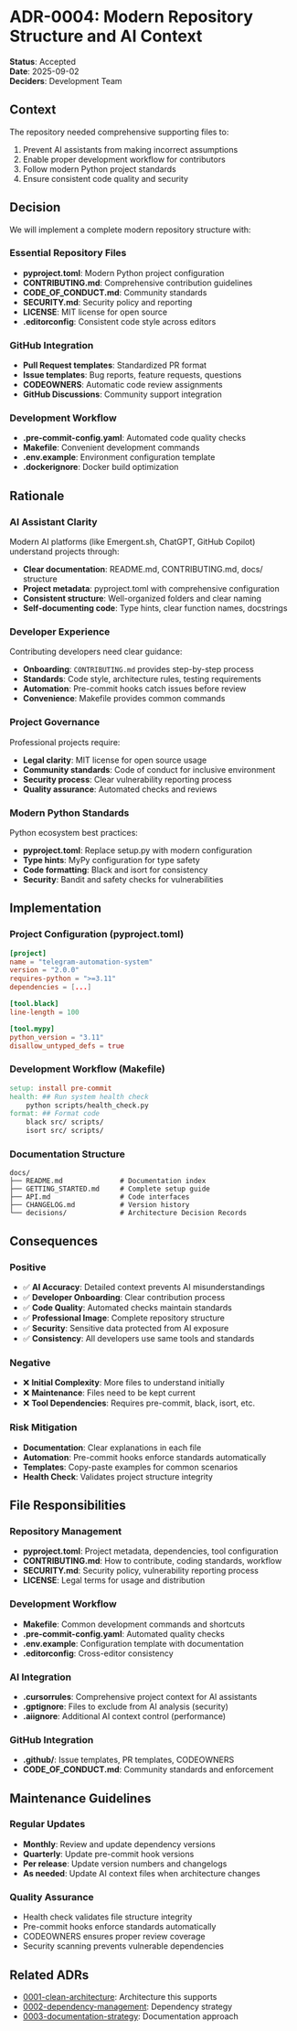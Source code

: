 # ADR-0004: Modern Repository Structure and AI Context

**Status**: Accepted  
**Date**: 2025-09-02  
**Deciders**: Development Team

## Context

The repository needed comprehensive supporting files to:
1. Prevent AI assistants from making incorrect assumptions
2. Enable proper development workflow for contributors
3. Follow modern Python project standards
4. Ensure consistent code quality and security

## Decision

We will implement a complete modern repository structure with:

### Essential Repository Files
- **pyproject.toml**: Modern Python project configuration
- **CONTRIBUTING.md**: Comprehensive contribution guidelines
- **CODE_OF_CONDUCT.md**: Community standards
- **SECURITY.md**: Security policy and reporting
- **LICENSE**: MIT license for open source
- **.editorconfig**: Consistent code style across editors

### GitHub Integration
- **Pull Request templates**: Standardized PR format
- **Issue templates**: Bug reports, feature requests, questions
- **CODEOWNERS**: Automatic code review assignments
- **GitHub Discussions**: Community support integration

### Development Workflow
- **.pre-commit-config.yaml**: Automated code quality checks
- **Makefile**: Convenient development commands
- **.env.example**: Environment configuration template
- **.dockerignore**: Docker build optimization

## Rationale

### AI Assistant Clarity
Modern AI platforms (like Emergent.sh, ChatGPT, GitHub Copilot) understand projects through:
- **Clear documentation**: README.md, CONTRIBUTING.md, docs/ structure
- **Project metadata**: pyproject.toml with comprehensive configuration
- **Consistent structure**: Well-organized folders and clear naming
- **Self-documenting code**: Type hints, clear function names, docstrings

### Developer Experience
Contributing developers need clear guidance:
- **Onboarding**: `CONTRIBUTING.md` provides step-by-step process
- **Standards**: Code style, architecture rules, testing requirements
- **Automation**: Pre-commit hooks catch issues before review
- **Convenience**: Makefile provides common commands

### Project Governance
Professional projects require:
- **Legal clarity**: MIT license for open source usage
- **Community standards**: Code of conduct for inclusive environment
- **Security process**: Clear vulnerability reporting process
- **Quality assurance**: Automated checks and reviews

### Modern Python Standards
Python ecosystem best practices:
- **pyproject.toml**: Replace setup.py with modern configuration
- **Type hints**: MyPy configuration for type safety
- **Code formatting**: Black and isort for consistency
- **Security**: Bandit and safety checks for vulnerabilities

## Implementation

### Project Configuration (pyproject.toml)
```toml
[project]
name = "telegram-automation-system"
version = "2.0.0"
requires-python = ">=3.11"
dependencies = [...]

[tool.black]
line-length = 100

[tool.mypy]
python_version = "3.11"
disallow_untyped_defs = true
```

### Development Workflow (Makefile)
```makefile
setup: install pre-commit
health: ## Run system health check
	python scripts/health_check.py
format: ## Format code
	black src/ scripts/
	isort src/ scripts/
```

### Documentation Structure
```
docs/
├── README.md              # Documentation index
├── GETTING_STARTED.md     # Complete setup guide
├── API.md                 # Code interfaces
├── CHANGELOG.md           # Version history
└── decisions/             # Architecture Decision Records
```

## Consequences

### Positive
- ✅ **AI Accuracy**: Detailed context prevents AI misunderstandings
- ✅ **Developer Onboarding**: Clear contribution process
- ✅ **Code Quality**: Automated checks maintain standards
- ✅ **Professional Image**: Complete repository structure
- ✅ **Security**: Sensitive data protected from AI exposure
- ✅ **Consistency**: All developers use same tools and standards

### Negative
- ❌ **Initial Complexity**: More files to understand initially
- ❌ **Maintenance**: Files need to be kept current
- ❌ **Tool Dependencies**: Requires pre-commit, black, isort, etc.

### Risk Mitigation
- **Documentation**: Clear explanations in each file
- **Automation**: Pre-commit hooks enforce standards automatically
- **Templates**: Copy-paste examples for common scenarios
- **Health Check**: Validates project structure integrity

## File Responsibilities

### Repository Management
- **pyproject.toml**: Project metadata, dependencies, tool configuration
- **CONTRIBUTING.md**: How to contribute, coding standards, workflow
- **SECURITY.md**: Security policy, vulnerability reporting process
- **LICENSE**: Legal terms for usage and distribution

### Development Workflow  
- **Makefile**: Common development commands and shortcuts
- **.pre-commit-config.yaml**: Automated quality checks
- **.env.example**: Configuration template with documentation
- **.editorconfig**: Cross-editor consistency

### AI Integration
- **.cursorrules**: Comprehensive project context for AI assistants
- **.gptignore**: Files to exclude from AI analysis (security)
- **.aiignore**: Additional AI context control (performance)

### GitHub Integration
- **.github/**: Issue templates, PR templates, CODEOWNERS
- **CODE_OF_CONDUCT.md**: Community standards and enforcement

## Maintenance Guidelines

### Regular Updates
- **Monthly**: Review and update dependency versions
- **Quarterly**: Update pre-commit hook versions
- **Per release**: Update version numbers and changelogs
- **As needed**: Update AI context files when architecture changes

### Quality Assurance
- Health check validates file structure integrity
- Pre-commit hooks enforce standards automatically
- CODEOWNERS ensures proper review coverage
- Security scanning prevents vulnerable dependencies

## Related ADRs
- [0001-clean-architecture](0001-clean-architecture.md): Architecture this supports
- [0002-dependency-management](0002-dependency-management.md): Dependency strategy
- [0003-documentation-strategy](0003-documentation-strategy.md): Documentation approach